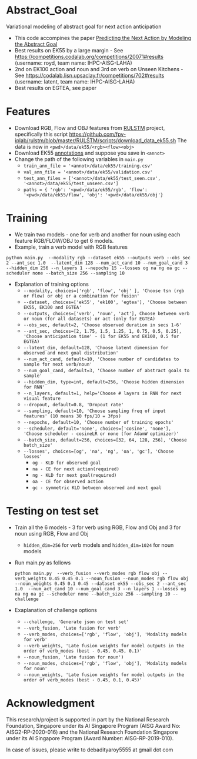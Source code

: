 # Abstract_Goal
Variational modeling of abstract goal for next action anticipation

* This code accompines the paper [Predicting the Next Action by Modeling the Abstract Goal](https://arxiv.org/abs/2209.05044)
* Best results on EK55 by a large margin - See https://competitions.codalab.org/competitions/20071#results (username: royd, team name: IHPC-AISG-LAHA)
* 2nd on EK100 action and noun and 3rd on verb on Unseen Kitchens - See https://codalab.lisn.upsaclay.fr/competitions/702#results (username: latent, team name: IHPC-AISG-LAHA)
* Best results on EGTEA, see paper

# Features

  * Download RGB, Flow and OBJ features from [RULSTM](https://github.com/fpv-iplab/rulstm) project, specifically this script
    https://github.com/fpv-iplab/rulstm/blob/master/RULSTM/scripts/download_data_ek55.sh
    The data is now in ```<pwd>/data/ek55/<rgb><flow><obj>```
  * Download EK55 [annotations](https://github.com/fpv-iplab/rulstm/tree/master/RULSTM/data/ek55) and suppose you save in ```<annot>```
  * Change the path of the following variables in ```main.py```
    * ```train_ann_file = '<annot>/data/ek55/training.csv'```
    * ```val_ann_file = '<annot>/data/ek55/validation.csv'```
    * ```test_ann_files = ['<annot>/data/ek55/test_seen.csv', '<annot>/data/ek55/test_unseen.csv']```
    * ```paths = { 'rgb': '<pwd>/data/ek55/rgb', 'flow': '<pwd>/data/ek55/flow', 'obj': '<pwd>/data/ek55/obj'}```

# Training
  * We train two models - one for verb and another for noun using each feature RGB/FLOW/OBJ to get 6 models.
  * Example, train a verb model with RGB features
  
  ``` python main.py  --modality rgb --dataset ek55 --outputs verb --obs_sec 2 --ant_sec 1.0  --latent_dim 128 --num_act_cand 10 --num_goal_cand 3  --hidden_dim 256 --n_layers 1 --nepochs 15 --losses og na ng oa gc --scheduler none --batch_size 256 --sampling 10 ```
  * Explanation of training options
    * ```--modality, choices=['rgb', 'flow', 'obj' ], 'Choose tsn (rgb or flow) or obj or a combination for fusion' ```
    * ```--dataset, choices=['ek55', 'ek100', 'egtea'], 'Choose between EK55, EK100 and EGTEA' ```
    * ```--outputs, choices=['verb', 'noun', 'act'], Choose between verb or noun (for all datasets) or act (only for EGTEA)```
    * ```--obs_sec, default=2, 'Choose observed duration in secs 1-6'```
    * ```--ant_sec, choices=[2, 1.75, 1.5, 1.25, 1, 0.75, 0.5, 0.25], 'Choose anticipation time' - (1 for EK55 and EK100, 0.5 for EGTEA)```
    * ```--latent_dim, default=128, 'Choose latent dimension for observed and next goal distribution'```
    * ```--num_act_cand, default=10, 'Choose number of candidates to sample for next verb/noun' ```
    * ```--num_goal_cand, default=3, 'Choose number of abstract goals to sample'```
    * ```--hidden_dim, type=int, default=256, 'Choose hidden dimension for RNN'```
    * ```--n_layers, default=1, help='Choose # layers in RNN for next visual feature```
    * ```--dropout, default=0.8, 'Dropout rate'```
    * ```--sampling, default=10, 'Choose sampling freq of input features' (10 means 30 fps/10 = 3fps)```
    * ```--nepochs, default=10, 'Choose number of training epochs'```
    * ```--scheduler, default='none', choices=['cosine', 'none'], 'Choose scheduler - cosineLR or none (for AdamW optimizer)'```
    * ```--batch_size, default=256, choices=[32, 64, 128, 256], 'Choose batch_size'```
    * ```--losses', choices=[og', 'na', 'ng', 'oa', 'gc'], 'Choose losses'``` 
      * ```og - KLD for observed goal```
      * ```na - CE for next action(required)```
      * ```ng - KLD for next goal(required)```
      * ```oa - CE for observed action```
      * ```gc - symmetric KLD between observed and next goal```

# Testing on test set
  
  * Train all the 6 models - 3 for verb using RGB, Flow and Obj and 3 for noun using RGB, Flow and Obj
    * ```hidden_dim=256``` for verb models and  ```hidden_dim=1024``` for noun models
  * Run main.py as follows
  
    ```python main.py  --verb_fusion --verb_modes rgb flow obj --verb_weights 0.45 0.45 0.1 --noun_fusion --noun_modes rgb flow obj --noun_weights 0.45 0.1 0.45 --dataset ek55 --obs_sec 2 --ant_sec 1.0  --num_act_cand 10 --num_goal_cand 3 --n_layers 1 --losses og na ng oa gc --scheduler none --batch_size 256 --sampling 10 --challenge```
  * Exaplanation of challenge options
    * ```--challenge, 'Generate json on test set'```
    * ```--verb_fusion, 'Late fusion for verb'```
    * ```--verb_modes, choices=['rgb', 'flow', 'obj'], 'Modality models for verb'```
    * ```--verb_weights, 'Late fusion weights for model outputs in the order of verb_modes (best - 0.45, 0.45, 0.1)'```
    * ```--noun_fusion, 'Late fusion for noun')```
    * ```--noun_modes, choices=['rgb', 'flow', 'obj'], 'Modality models for noun'```
    * ```--noun_weights, 'Late fusion weights for model outputs in the order of verb_modes (best - 0.45, 0.1, 0.45)'```




# Acknowledgment

This research/project is supported in part by the National Research Foundation, Singapore under its AI Singapore Program (AISG Award No: AISG2-RP-2020-016) and the National Research Foundation Singapore under its AI Singapore Program (Award Number: AISG-RP-2019-010).

  
In case of issues, please write to debadityaroy5555 at gmail dot com
